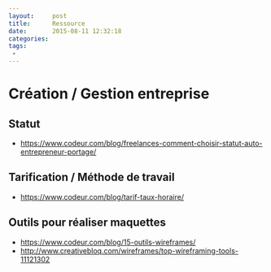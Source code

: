 ```yaml
---
layout:     post
title:      Ressource
date:       2015-08-11 12:32:18
categories: 
tags:
 - 
---
```

# Création / Gestion entreprise
## Statut
- https://www.codeur.com/blog/freelances-comment-choisir-statut-auto-entrepreneur-portage/

## Tarification / Méthode de travail
 - https://www.codeur.com/blog/tarif-taux-horaire/

## Outils pour réaliser maquettes
- https://www.codeur.com/blog/15-outils-wireframes/
- http://www.creativebloq.com/wireframes/top-wireframing-tools-11121302